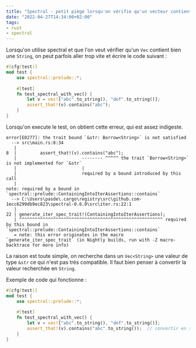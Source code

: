 ```yaml
---
title: "Spectral - petit piège lorsqu'on vérifie qu'un vecteur contient un str au lieu d'un string"
date: "2022-04-27T14:34:00+02:00"
tags:
- rust
- spectral
---
```


Lorsqu'on utilise spectral et que l'on veut vérifier qu'un `Vec` contient bien une `String`, on peut parfois aller trop vite et écrire le code suivant : 

```rust
#[cfg(test)]  
mod test {  
    use spectral::prelude::*;  
  
    #[test]  
    fn test_spectral_with_vec() {  
        let v = vec!["abc".to_string(), "def".to_string()];  
        assert_that!(v).contains("abc");  
    }  
}
```

Lorsqu'on execute le test, on obtient cette erreur, qui est assez indigeste.

```
error[E0277]: the trait bound `&str: Borrow<String>` is not satisfied
  --> src\main.rs:8:34
   |
8  |         assert_that!(v).contains("abc");
   |                         -------- ^^^^^ the trait `Borrow<String>` is not implemented for `&str`
   |                         |
   |                         required by a bound introduced by this call
   |
note: required by a bound in `spectral::prelude::ContainingIntoIterAssertions::contains`
  --> C:\Users\pasde\.cargo\registry\src\github.com-1ecc6299db9ec823\spectral-0.6.0\src\iter.rs:22:1
   |
22 | generate_iter_spec_trait!(ContainingIntoIterAssertions);
   | ^^^^^^^^^^^^^^^^^^^^^^^^^^^^^^^^^^^^^^^^^^^^^^^^^^^^^^^ required by this bound in `spectral::prelude::ContainingIntoIterAssertions::contains`
   = note: this error originates in the macro `generate_iter_spec_trait` (in Nightly builds, run with -Z macro-backtrace for more info)

```

La raison est toute simple, on recherche dans un `Vec<String>` une valeur de type `&str` ce qui n'est pas très compatible. Il faut bien penser à convertir la valeur recherchée en `String`.

Exemple de code qui fonctionne : 

```rust
#[cfg(test)]  
mod test {  
    use spectral::prelude::*;  
  
    #[test]  
    fn test_spectral_with_vec() {  
        let v = vec!["abc".to_string(), "def".to_string()];  
        assert_that!(v).contains("abc".to_string());  // convertir en string ici
    }  
}
```



